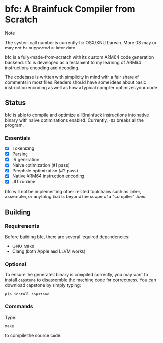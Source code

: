 # bfc: A Brainfuck Compiler from Scratch

> [!NOTE]
> The system call number is currently for OSX/XNU Darwin. More OS may or may not be supported at later date.

bfc is a fully-made-from-scratch with its custom ARM64 code generation backend. bfc is developed as a testament to my learning of ARM64 instructions encoding and decoding.

The codebase is written with simplicity in mind with a fair share of comments in most files. Readers should have some ideas about basic instruction encoding as well as how a typical compiler optimizes your code.

## Status

bfc is able to compile and optimize all Brainfuck instructions into native binary with naive optimizations enabled. Currently, `-O3` breaks all the program.

### Essentials

- [X] Tokenizing
- [X] Parsing
- [X] IR generation
- [X] Naive optimization (#1 pass)
- [X] Peephole optimization (#2 pass)
- [X] Native ARM64 instruction encoding
- [X] JIT runtime

bfc will not be implementing other related toolchains such as linker, assembler, or anything that is beyond the scope of a "compiler" does.

## Building

### Requirements

Before building bfc, there are several required dependencies:

- GNU Make
- Clang (both Apple and LLVM works)

### Optional

To ensure the generated binary is compiled correctly, you may want to install `capstone` to disassemble the machine code for correctness. You can download capstone by simply typing:

```shell
pip install capstone
```

### Commands

Type:

```shell
make
```
to compile the source code.